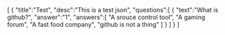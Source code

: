 [
    { "title":"Test", "desc":"This is a test json",
      "questions":[
         {
           "text":"What is github?",
           "answer":"1",
           "answers":[
             "A srouce control tool",
             "A gaming forum",
             "A fast food company",
             "github is not a thing"
           ]
         }
      ]
   }
]
